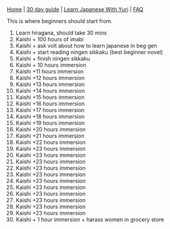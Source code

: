 [Home](README.md) | [30 day guide](30_Day_Guide.md) | [Learn Japanese With Yuri](Learn_Japanese_With_Yuri.md) | [FAQ](FAQ.md)

This is where beginners should start from. 

1. Learn hiragana, should take 30 mins 
2. Kaishi + 100 hours of imabi
3. Kaishi + ask volt about how to learn japanese in beg gen
4. Kaishi + start reading ningen sikkaku (best beginner novel)
5. Kaishi  + finish ningen sikkaku
6. Kaishi + 10 hours immersion
7. Kaishi  +11 hours immersion
8. Kaishi +12 hours immersion
9. Kaishi +13 hours immersion
10. Kaishi +14 hours immersion
11. Kaishi +15 hours immersion
12. Kaishi +16 hours immersion
13. Kaishi +17 hours immersion
14. Kaishi +18 hours immersion
15. Kaishi +19 hours immersion
16. Kaishi +20 hours immersion
17. Kaishi +21 hours immersion
18. Kaishi +22 hours immersion
19. Kaishi +23 hours immersion
20. Kaishi +23 hours immersion
21. Kaishi +23 hours immersion
22. Kaishi +23 hours immersion
23. Kaishi +23 hours immersion
24. Kaishi +23 hours immersion
25. Kaishi +23 hours immersion
26. Kaishi +23 hours immersion
27. Kaishi +23 hours immersion
28. Kaishi +23 hours immersion
29. Kaishi +23 hours immersion
30. Kaishi + 1 hour immersion + harass women in grocery store
